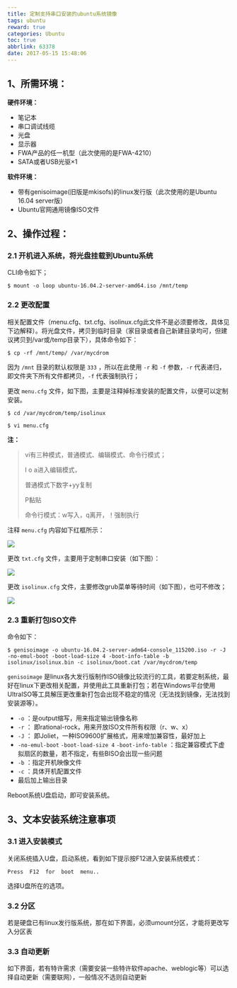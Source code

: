 ```yaml
---
title: 定制支持串口安装的ubuntu系统镜像
tags: ubuntu
reward: true
categories: Ubuntu
toc: true
abbrlink: 63378
date: 2017-05-15 15:48:06
---
```


## 1、所需环境：

**硬件环境：**

* 笔记本
* 串口调试线缆
* 光盘
* 显示器
* FWA产品的任一机型（此次使用的是FWA-4210）
* SATA或者USB光驱×1

<!-- more -->

**软件环境：**

* 带有genisoimage(旧版是mkisofs)的linux发行版（此次使用的是Ubuntu 16.04 server版）
* Ubuntu官网通用镜像ISO文件

## 2、操作过程：

### 2.1 开机进入系统，将光盘挂载到Ubuntu系统 

CLI命令如下；

```shell
$ mount -o loop ubuntu-16.04.2-server-amd64.iso /mnt/temp
```

### 2.2 更改配置

相关配置文件（menu.cfg、txt.cfg、isolinux.cfg此文件不是必须要修改，具体见下边解释）。将光盘文件，拷贝到临时目录（家目录或者自己新建目录均可，但建议拷贝到/var或/temp目录下），具体命令如下：

```shell
$ cp -rf /mnt/temp/ /var/mycdrom
```

因为 `/mnt` 目录的默认权限是 `333` ，所以在此使用 `-r` 和 `-f` 参数，`-r` 代表递归，即文件夹下所有文件都拷贝，`-f` 代表强制执行；

更改 `menu.cfg` 文件，如下图，主要是注释掉标准安装的配置文件，以便可以定制安装。

```shell
$ cd /var/mycdrom/temp/isolinux

$ vi menu.cfg
```

**注：**

> vi有三种模式，普通模式、编辑模式、命令行模式；
>
> I o a进入编辑模式，
>
> 普通模式下数字+yy复制
>
> P黏贴
>
> 命令行模式：w写入，q离开，！强制执行

注释 `menu.cfg` 内容如下红框所示：

![](http://i.imgur.com/JM99sFZ.png)

更改 `txt.cfg` 文件，主要用于定制串口安装（如下图）：

![](http://i.imgur.com/pA7ruhP.png)

更改 `isolinux.cfg` 文件，主要修改grub菜单等待时间（如下图），也可不修改；

![](http://i.imgur.com/jE4zoMG.png)

### 2.3 重新打包ISO文件

命令如下：

```shell
$ genisoimage -o ubuntu-16.04.2-server-adm64-console_115200.iso -r -J -no-emul-boot -boot-load-size 4 -boot-info-table -b isolinux/isolinux.bin -c isolinux/boot.cat /var/mycdrom/temp
```

`genisoimage` 是linux各大发行版制作ISO镜像比较流行的工具，若要定制系统，最好在linux下更改相关配置，并使用此工具重新打包；若在Windows平台使用UltraISO等工具解压更改重新打包会出现不稳定的情况（无法找到镜像，无法找到安装源等）。

* `-o` ：是output缩写，用来指定输出镜像名称
* `-r` ： 即rational-rock，用来开放ISO文件所有权限（r、w、x） 
* `-J` ： 即Joliet，一种ISO9600扩展格式，用来增加兼容性，最好加上
* `-no-emul-boot`  `-boot-load-size 4`  `-boot-info-table` ：指定兼容模式下虚拟扇区的数量，若不指定，有些BISO会出现一些问题
* `-b` ：指定开机映像文件
* `-c` ：具体开机配置文件
* 最后加上输出目录

Reboot系统U盘启动，即可安装系统。

## 3、文本安装系统注意事项

### 3.1 进入安装模式

关闭系统插入U盘，启动系统，看到如下提示按F12进入安装系统模式：

```shell
Press  F12  for  boot  menu..
```

选择U盘所在的选项。

### 3.2 分区

若是硬盘已有linux发行版系统，那在如下界面，必须umount分区，才能将更改写入分区表



### 3.3 自动更新

如下界面，若有特许需求（需要安装一些特许软件apache、weblogic等）可以选择自动更新（需要联网），一般情况不选则自动更新
